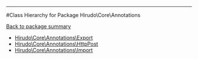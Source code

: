- - -

#Class Hierarchy for Package Hirudo\Core\Annotations

<div><a href='https://github.com/JeyDotC/Hirudo-docs/blob/master/Hirudo/Core/Annotations/'>Back to package summary</a></div>

<ul>
<li><a href="https://github.com/JeyDotC/Hirudo-docs/blob/master/Hirudo/Core/Annotations/Export.md">Hirudo\Core\Annotations\Export</a></li>
<li><a href="https://github.com/JeyDotC/Hirudo-docs/blob/master/Hirudo/Core/Annotations/HttpPost.md">Hirudo\Core\Annotations\HttpPost</a></li>
<li><a href="https://github.com/JeyDotC/Hirudo-docs/blob/master/Hirudo/Core/Annotations/Import.md">Hirudo\Core\Annotations\Import</a></li>
</ul>
